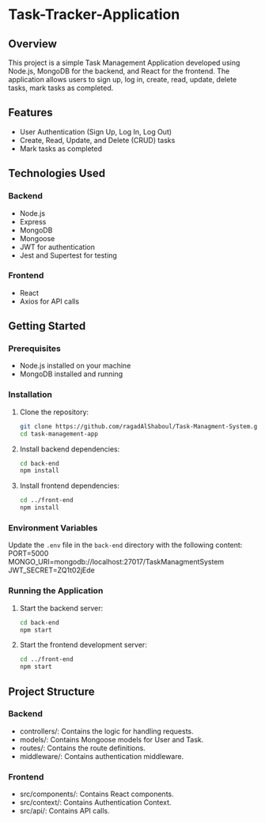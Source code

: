 # Task-Tracker-Application

## Overview

This project is a simple Task Management Application developed using Node.js, MongoDB for the backend, and React for the frontend. The application allows users to sign up, log in, create, read, update, delete tasks, mark tasks as completed.

## Features

- User Authentication (Sign Up, Log In, Log Out)
- Create, Read, Update, and Delete (CRUD) tasks
- Mark tasks as completed

## Technologies Used

### Backend

- Node.js
- Express
- MongoDB
- Mongoose
- JWT for authentication
- Jest and Supertest for testing

### Frontend

- React
- Axios for API calls

## Getting Started

### Prerequisites

- Node.js installed on your machine
- MongoDB installed and running

### Installation

1. Clone the repository:
    ```bash
    git clone https://github.com/ragadAlShaboul/Task-Managment-System.git
    cd task-management-app
    ```

2. Install backend dependencies:
    ```bash
    cd back-end
    npm install
    ```

3. Install frontend dependencies:
    ```bash
    cd ../front-end
    npm install
    ```

### Environment Variables

Update the `.env` file in the `back-end` directory with the following content:
PORT=5000
MONGO_URI=mongodb://localhost:27017/TaskManagmentSystem
JWT_SECRET=ZQ1t02jEde


### Running the Application

1. Start the backend server:
    ```bash
    cd back-end
    npm start
    ```

2. Start the frontend development server:
    ```bash
    cd ../front-end
    npm start
    ```

## Project Structure
### Backend
- controllers/: Contains the logic for handling requests.
- models/: Contains Mongoose models for User and Task.
- routes/: Contains the route definitions.
- middleware/: Contains authentication middleware.

### Frontend
- src/components/: Contains React components.
- src/context/: Contains Authentication Context.
- src/api/: Contains API calls.
